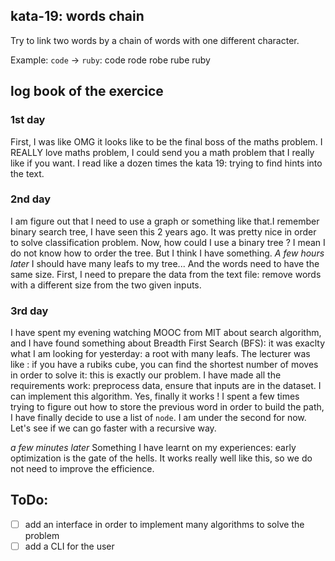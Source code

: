 ## kata-19: words chain

Try to link two words by a chain of words with one different character.

Example: `code` -> `ruby`: code rode robe rube ruby

## log book of the exercice

### 1st day

First, I was like OMG it looks like to be the final boss of the maths problem. I REALLY love maths problem, I could send you a math problem that I really like if you want. I read like a dozen times the kata 19: trying to find hints into the text. 

### 2nd day

I am figure out that I need to use a graph or something like that.I remember binary search tree, I have seen this 2 years ago. It was pretty nice in order to solve classification problem. Now, how could I use a binary tree ? I mean I do not know how to order the tree. But I think I have something.
*A few hours later* I should have many leafs to my tree... And the words need to have the same size. First, I need to prepare the data from the text file: remove words with a different size from the two given inputs.

### 3rd day

I have spent my evening watching MOOC from MIT about search algorithm, and I have found something about Breadth First Search (BFS): it was exaclty what I am looking for yesterday: a root with many leafs. The lecturer was like : if you have a rubiks cube, you can find the shortest number of moves in order to solve it: this is exactly our problem.
I have made all the requirements work: preprocess data, ensure that inputs are in the dataset. I can implement this algorithm. Yes, finally it works ! I spent a few times trying to figure out how to store the previous word in order to build the path, I have finally decide to use a list of `node`.
I am under the second for now. Let's see if we can go faster with a recursive way.

*a few minutes later* Something I have learnt on my experiences: early optimization is the gate of the hells. It works really well like this, so we do not need to improve the efficience.

## ToDo: 

- [ ] add an interface in order to implement many algorithms to solve the problem
- [ ] add a CLI for the user
